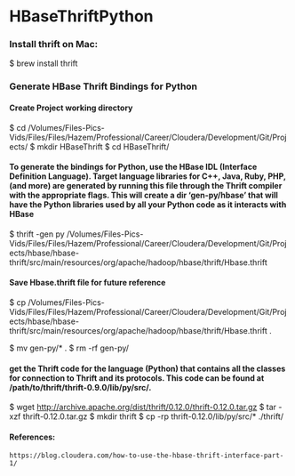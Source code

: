 # HBaseThriftPython

### Install thrift on Mac:
$ brew install thrift

### Generate HBase Thrift Bindings for Python

#### Create Project working directory
$ cd /Volumes/Files-Pics-Vids/Files/Files/Hazem/Professional/Career/Cloudera/Development/Git/Projects/
$ mkdir HBaseThrift
$ cd HBaseThrift/

#### To generate the bindings for Python, use the HBase IDL (Interface Definition Language). Target language libraries for C++, Java, Ruby, PHP, (and more) are generated by running this file through the Thrift compiler with the appropriate flags. This will create a dir ‘gen-py/hbase’ that will have the Python libraries used by all your Python code as it interacts with HBase
$ thrift -gen py /Volumes/Files-Pics-Vids/Files/Files/Hazem/Professional/Career/Cloudera/Development/Git/Projects/hbase/hbase-thrift/src/main/resources/org/apache/hadoop/hbase/thrift/Hbase.thrift

#### Save Hbase.thrift file for future reference
$ cp /Volumes/Files-Pics-Vids/Files/Files/Hazem/Professional/Career/Cloudera/Development/Git/Projects/hbase/hbase-thrift/src/main/resources/org/apache/hadoop/hbase/thrift/Hbase.thrift .
    
$ mv gen-py/* .
$ rm -rf gen-py/

#### get the Thrift code for the language (Python) that contains all the classes for connection to Thrift and its protocols. This code can be found at /path/to/thrift/thrift-0.9.0/lib/py/src/.
$ wget http://archive.apache.org/dist/thrift/0.12.0/thrift-0.12.0.tar.gz
$ tar -xzf thrift-0.12.0.tar.gz
$ mkdir thrift
$ cp -rp thrift-0.12.0/lib/py/src/* ./thrift/


#### References:
    https://blog.cloudera.com/how-to-use-the-hbase-thrift-interface-part-1/
